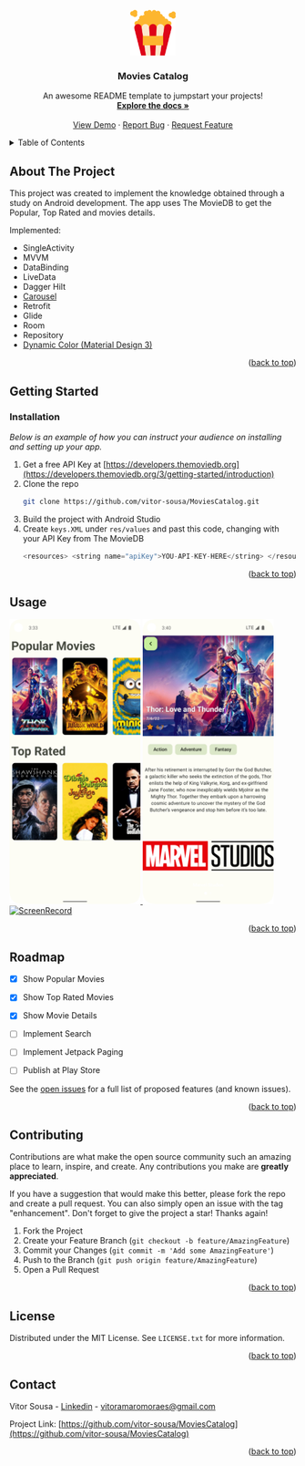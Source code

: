 <div id="top"></div>


<!-- PROJECT LOGO -->
<br />
<div align="center">
  <a href="https://github.com/vitor-sousa/MoviesCatalog">
    <img src="images/popcorn.png" alt="Logo" width="80" height="80">
  </a>

  <h3 align="center">Movies Catalog</h3>

  <p align="center">
    An awesome README template to jumpstart your projects!
    <br />
    <a href="https://github.com/vitor-sousa/MoviesCatalog"><strong>Explore the docs »</strong></a>
    <br />
    <br />
    <a href="https://github.com/vitor-sousa/MoviesCatalog">View Demo</a>
    ·
    <a href="https://github.com/vitor-sousa/MoviesCatalog/issues">Report Bug</a>
    ·
    <a href="https://github.com/vitor-sousa/MoviesCatalog/issues">Request Feature</a>
  </p>
</div>



<!-- TABLE OF CONTENTS -->
<details>
  <summary>Table of Contents</summary>
  <ol>
    <li>
      <a href="#about-the-project">About The Project</a>
    </li>
    <li>
      <a href="#getting-started">Getting Started</a>
      <ul>
        <li><a href="#installation">Installation</a></li>
      </ul>
    </li>
    <li><a href="#usage">Usage</a></li>
    <li><a href="#roadmap">Roadmap</a></li>
    <li><a href="#contributing">Contributing</a></li>
    <li><a href="#license">License</a></li>
    <li><a href="#contact">Contact</a></li>
  </ol>
</details>



<!-- ABOUT THE PROJECT -->
## About The Project

This project was created to implement the knowledge obtained through a study on Android development. The app uses The MovieDB to get the Popular, Top Rated and movies details.


Implemented:
* SingleActivity
* MVVM
* DataBinding
* LiveData
* Dagger Hilt
* <a href="https://github.com/ImaginativeShohag/Why-Not-Image-Carousel">Carousel</a>
* Retrofit
* Glide
* Room
* Repository
* <a href="https://m3.material.io/styles/color/dynamic-color/overview">Dynamic Color (Material Design 3)</a>

<p align="right">(<a href="#top">back to top</a>)</p>



<!-- GETTING STARTED -->
## Getting Started

### Installation

_Below is an example of how you can instruct your audience on installing and setting up your app._

1. Get a free API Key at [https://developers.themoviedb.org](https://developers.themoviedb.org/3/getting-started/introduction)
2. Clone the repo
   ```sh
   git clone https://github.com/vitor-sousa/MoviesCatalog.git
   ```
3. Build the project with Android Studio
4. Create `keys.XML` under `res/values` and past this code, changing with your API Key from The MovieDB
   ```js
   <resources> <string name="apiKey">YOU-API-KEY-HERE</string> </resources>
   ```

<p align="right">(<a href="#top">back to top</a>)</p>



<!-- USAGE EXAMPLES -->
## Usage

<a href="/images/screenshot_home.png">
    <img src="/images/screenshot_home.png" alt="Screenshot" width="230" height="500">
</a>

<a href="/images/screenshot_movie.png">
    <img src="/images/screenshot_movie.png" alt="Screenshot" width="230" height="500">
</a>

<a href="/images/screenrecord.gif">
    <img src="/images/screenrecord.gif" alt="ScreenRecord" width="230" height="500">
</a>


<p align="right">(<a href="#top">back to top</a>)</p>



<!-- ROADMAP -->
## Roadmap

- [x] Show Popular Movies
- [x] Show Top Rated Movies
- [x] Show Movie Details
- [ ] Implement Search
- [ ] Implement Jetpack Paging
- [ ] Publish at Play Store


See the [open issues](https://github.com/othneildrew/Best-README-Template/issues) for a full list of proposed features (and known issues).

<p align="right">(<a href="#top">back to top</a>)</p>



<!-- CONTRIBUTING -->
## Contributing

Contributions are what make the open source community such an amazing place to learn, inspire, and create. Any contributions you make are **greatly appreciated**.

If you have a suggestion that would make this better, please fork the repo and create a pull request. You can also simply open an issue with the tag "enhancement".
Don't forget to give the project a star! Thanks again!

1. Fork the Project
2. Create your Feature Branch (`git checkout -b feature/AmazingFeature`)
3. Commit your Changes (`git commit -m 'Add some AmazingFeature'`)
4. Push to the Branch (`git push origin feature/AmazingFeature`)
5. Open a Pull Request

<p align="right">(<a href="#top">back to top</a>)</p>



<!-- LICENSE -->
## License

Distributed under the MIT License. See `LICENSE.txt` for more information.

<p align="right">(<a href="#top">back to top</a>)</p>



<!-- CONTACT -->
## Contact

Vitor Sousa - [Linkedin](https://www.linkedin.com/in/vitor-sousa-7a2b45a8/) - vitoramaromoraes@gmail.com

Project Link: [https://github.com/vitor-sousa/MoviesCatalog](https://github.com/vitor-sousa/MoviesCatalog)

<p align="right">(<a href="#top">back to top</a>)</p>
